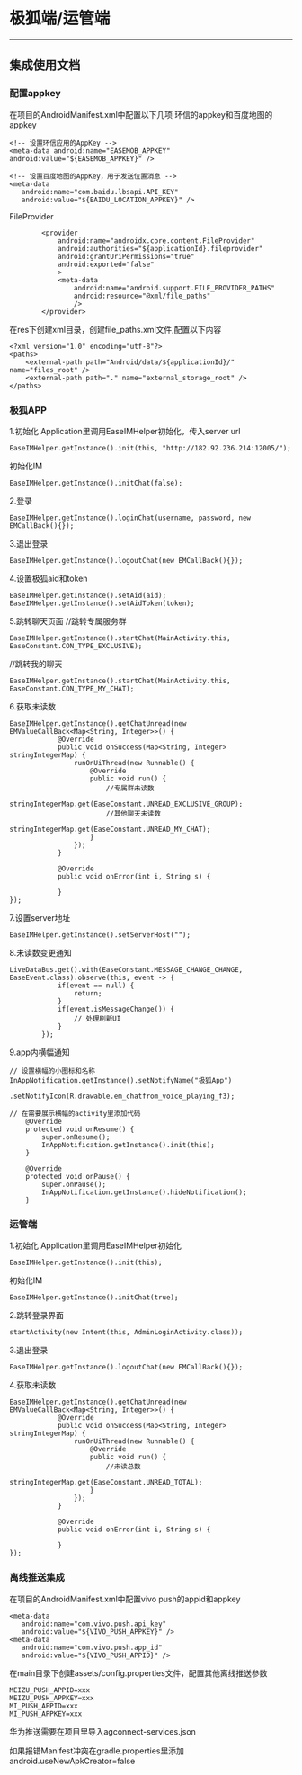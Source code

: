 # 极狐端/运管端
--------
## 集成使用文档

### 配置appkey
在项目的AndroidManifest.xml中配置以下几项
环信的appkey和百度地图的appkey
```
<!-- 设置环信应用的AppKey -->
<meta-data android:name="EASEMOB_APPKEY"  android:value="${EASEMOB_APPKEY}" />

<!-- 设置百度地图的AppKey，用于发送位置消息 -->
<meta-data
   android:name="com.baidu.lbsapi.API_KEY"
   android:value="${BAIDU_LOCATION_APPKEY}" />
```   

 FileProvider
```
        <provider
            android:name="androidx.core.content.FileProvider"
            android:authorities="${applicationId}.fileprovider"
            android:grantUriPermissions="true"
            android:exported="false"
            >
            <meta-data
                android:name="android.support.FILE_PROVIDER_PATHS"
                android:resource="@xml/file_paths"
                />
        </provider>
```
在res下创建xml目录，创建file_paths.xml文件,配置以下内容
```
<?xml version="1.0" encoding="utf-8"?>
<paths>
    <external-path path="Android/data/${applicationId}/" name="files_root" />
    <external-path path="." name="external_storage_root" />
</paths>
```

### 极狐APP
1.初始化
Application里调用EaseIMHelper初始化，传入server url
```
EaseIMHelper.getInstance().init(this, "http://182.92.236.214:12005/");
```

初始化IM
```
EaseIMHelper.getInstance().initChat(false);
```

2.登录
```
EaseIMHelper.getInstance().loginChat(username, password, new EMCallBack(){});
```

3.退出登录
```
EaseIMHelper.getInstance().logoutChat(new EMCallBack(){});
```

4.设置极狐aid和token
```
EaseIMHelper.getInstance().setAid(aid);
EaseIMHelper.getInstance().setAidToken(token);
```

5.跳转聊天页面
//跳转专属服务群
```
EaseIMHelper.getInstance().startChat(MainActivity.this, EaseConstant.CON_TYPE_EXCLUSIVE);
```

//跳转我的聊天
```
EaseIMHelper.getInstance().startChat(MainActivity.this, EaseConstant.CON_TYPE_MY_CHAT);
```

6.获取未读数
```
EaseIMHelper.getInstance().getChatUnread(new EMValueCallBack<Map<String, Integer>>() {
	        @Override
            public void onSuccess(Map<String, Integer> stringIntegerMap) {
                runOnUiThread(new Runnable() {
                    @Override
                    public void run() {
                    	//专属群未读数
                        stringIntegerMap.get(EaseConstant.UNREAD_EXCLUSIVE_GROUP);
                        //其他聊天未读数
                        stringIntegerMap.get(EaseConstant.UNREAD_MY_CHAT);
                    }
                });
            }

            @Override
            public void onError(int i, String s) {

            }
});
```

7.设置server地址
```
EaseIMHelper.getInstance().setServerHost("");
```

8.未读数变更通知
```
LiveDataBus.get().with(EaseConstant.MESSAGE_CHANGE_CHANGE, EaseEvent.class).observe(this, event -> {
            if(event == null) {
                return;
            }
            if(event.isMessageChange()) {
                // 处理刷新UI
            }
        });
```

9.app内横幅通知
```
// 设置横幅的小图标和名称
InAppNotification.getInstance().setNotifyName("极狐App")
                .setNotifyIcon(R.drawable.em_chatfrom_voice_playing_f3);

// 在需要展示横幅的activity里添加代码
    @Override
    protected void onResume() {
        super.onResume();
        InAppNotification.getInstance().init(this);
    }

    @Override
    protected void onPause() {
        super.onPause();
        InAppNotification.getInstance().hideNotification();
    }
```

### 运管端
1.初始化
Application里调用EaseIMHelper初始化
```
EaseIMHelper.getInstance().init(this);
```

初始化IM
```
EaseIMHelper.getInstance().initChat(true);
```

2.跳转登录界面
```
startActivity(new Intent(this, AdminLoginActivity.class));
```

3.退出登录
```
EaseIMHelper.getInstance().logoutChat(new EMCallBack(){});
```
4.获取未读数
```
EaseIMHelper.getInstance().getChatUnread(new EMValueCallBack<Map<String, Integer>>() {
	        @Override
            public void onSuccess(Map<String, Integer> stringIntegerMap) {
                runOnUiThread(new Runnable() {
                    @Override
                    public void run() {
                    	//未读总数
                        stringIntegerMap.get(EaseConstant.UNREAD_TOTAL);
                    }
                });
            }

            @Override
            public void onError(int i, String s) {

            }
});
```

### 离线推送集成
在项目的AndroidManifest.xml中配置vivo push的appid和appkey
```
<meta-data
   android:name="com.vivo.push.api_key"
   android:value="${VIVO_PUSH_APPKEY}" />
<meta-data
   android:name="com.vivo.push.app_id"
   android:value="${VIVO_PUSH_APPID}" />
```

在main目录下创建assets/config.properties文件，配置其他离线推送参数
```
MEIZU_PUSH_APPID=xxx
MEIZU_PUSH_APPKEY=xxx
MI_PUSH_APPID=xxx
MI_PUSH_APPKEY=xxx
```
华为推送需要在项目里导入agconnect-services.json

如果报错Manifest冲突在gradle.properties里添加
android.useNewApkCreator=false















